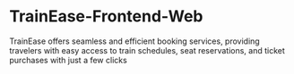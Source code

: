 # TrainEase-Frontend-Web
TrainEase offers seamless and efficient booking services, providing travelers with easy access to train schedules, seat reservations, and ticket purchases with just a few clicks
